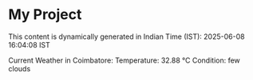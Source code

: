 # My Project

This content is dynamically generated in Indian Time (IST): 2025-06-08 16:04:08 IST


Current Weather in Coimbatore:
Temperature: 32.88 °C
Condition: few clouds

